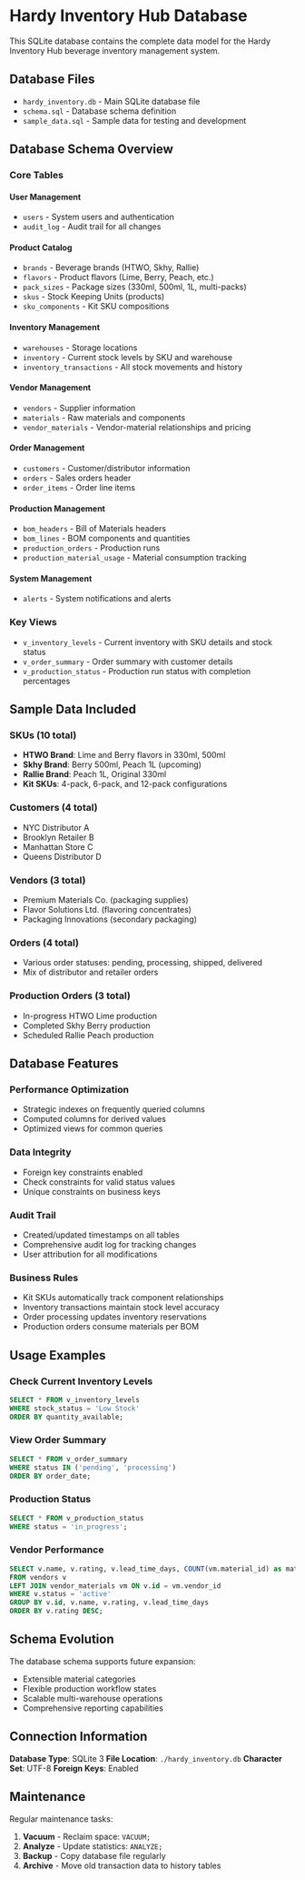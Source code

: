 # Hardy Inventory Hub Database

This SQLite database contains the complete data model for the Hardy Inventory Hub beverage inventory management system.

## Database Files

- `hardy_inventory.db` - Main SQLite database file
- `schema.sql` - Database schema definition
- `sample_data.sql` - Sample data for testing and development

## Database Schema Overview

### Core Tables

#### User Management
- `users` - System users and authentication
- `audit_log` - Audit trail for all changes

#### Product Catalog
- `brands` - Beverage brands (HTWO, Skhy, Rallie)
- `flavors` - Product flavors (Lime, Berry, Peach, etc.)
- `pack_sizes` - Package sizes (330ml, 500ml, 1L, multi-packs)
- `skus` - Stock Keeping Units (products)
- `sku_components` - Kit SKU compositions

#### Inventory Management
- `warehouses` - Storage locations
- `inventory` - Current stock levels by SKU and warehouse
- `inventory_transactions` - All stock movements and history

#### Vendor Management
- `vendors` - Supplier information
- `materials` - Raw materials and components
- `vendor_materials` - Vendor-material relationships and pricing

#### Order Management
- `customers` - Customer/distributor information
- `orders` - Sales orders header
- `order_items` - Order line items

#### Production Management
- `bom_headers` - Bill of Materials headers
- `bom_lines` - BOM components and quantities
- `production_orders` - Production runs
- `production_material_usage` - Material consumption tracking

#### System Management
- `alerts` - System notifications and alerts

### Key Views

- `v_inventory_levels` - Current inventory with SKU details and stock status
- `v_order_summary` - Order summary with customer details
- `v_production_status` - Production run status with completion percentages

## Sample Data Included

### SKUs (10 total)
- **HTWO Brand**: Lime and Berry flavors in 330ml, 500ml
- **Skhy Brand**: Berry 500ml, Peach 1L (upcoming)
- **Rallie Brand**: Peach 1L, Original 330ml
- **Kit SKUs**: 4-pack, 6-pack, and 12-pack configurations

### Customers (4 total)
- NYC Distributor A
- Brooklyn Retailer B
- Manhattan Store C
- Queens Distributor D

### Vendors (3 total)
- Premium Materials Co. (packaging supplies)
- Flavor Solutions Ltd. (flavoring concentrates)
- Packaging Innovations (secondary packaging)

### Orders (4 total)
- Various order statuses: pending, processing, shipped, delivered
- Mix of distributor and retailer orders

### Production Orders (3 total)
- In-progress HTWO Lime production
- Completed Skhy Berry production
- Scheduled Rallie Peach production

## Database Features

### Performance Optimization
- Strategic indexes on frequently queried columns
- Computed columns for derived values
- Optimized views for common queries

### Data Integrity
- Foreign key constraints enabled
- Check constraints for valid status values
- Unique constraints on business keys

### Audit Trail
- Created/updated timestamps on all tables
- Comprehensive audit log for tracking changes
- User attribution for all modifications

### Business Rules
- Kit SKUs automatically track component relationships
- Inventory transactions maintain stock level accuracy
- Order processing updates inventory reservations
- Production orders consume materials per BOM

## Usage Examples

### Check Current Inventory Levels
```sql
SELECT * FROM v_inventory_levels 
WHERE stock_status = 'Low Stock' 
ORDER BY quantity_available;
```

### View Order Summary
```sql
SELECT * FROM v_order_summary 
WHERE status IN ('pending', 'processing') 
ORDER BY order_date;
```

### Production Status
```sql
SELECT * FROM v_production_status 
WHERE status = 'in_progress';
```

### Vendor Performance
```sql
SELECT v.name, v.rating, v.lead_time_days, COUNT(vm.material_id) as materials_supplied
FROM vendors v
LEFT JOIN vendor_materials vm ON v.id = vm.vendor_id
WHERE v.status = 'active'
GROUP BY v.id, v.name, v.rating, v.lead_time_days
ORDER BY v.rating DESC;
```

## Schema Evolution

The database schema supports future expansion:
- Extensible material categories
- Flexible production workflow states
- Scalable multi-warehouse operations
- Comprehensive reporting capabilities

## Connection Information

**Database Type**: SQLite 3
**File Location**: `./hardy_inventory.db`
**Character Set**: UTF-8
**Foreign Keys**: Enabled

## Maintenance

Regular maintenance tasks:
1. **Vacuum** - Reclaim space: `VACUUM;`
2. **Analyze** - Update statistics: `ANALYZE;`
3. **Backup** - Copy database file regularly
4. **Archive** - Move old transaction data to history tables